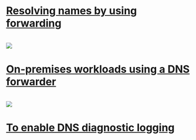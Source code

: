 # [Resolving names by using forwarding](https://docs.microsoft.com/en-us/windows-server/identity/ad-ds/plan/reviewing-dns-concepts#resolving-names-by-using-forwarding)
<br><img src="https://docs.microsoft.com/en-us/windows-server/identity/media/reviewing-dns-concepts/05bc2eb0-1033-4e53-ae30-244fa247d000.gif">

# [On-premises workloads using a DNS forwarder](https://docs.microsoft.com/en-us/azure/private-link/private-endpoint-dns#on-premises-workloads-using-a-dns-forwarder)
<br><img src="https://docs.microsoft.com/en-us/azure/private-link/media/private-endpoint-dns/on-premises-forwarding-to-azure.png">

# [To enable DNS diagnostic logging](https://docs.microsoft.com/zh-tw/previous-versions/windows/it-pro/windows-server-2012-r2-and-2012/dn800669(v=ws.11)#to-enable-dns-diagnostic-logging)